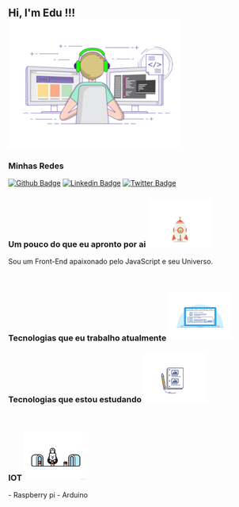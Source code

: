 <h2 style="text-aling:center;">Hi, I'm Edu !!!
  <br/>
<img src="https://raw.githubusercontent.com/eduardonk9999/eduardonk9999/master/assets/coding-freak.gif" style="max-width:100%;vertical-align: middle;" width="350" height=""> 
</h2>
  
  
<h3>Minhas Redes</h3>

[![Github Badge](https://img.shields.io/badge/-Github-000?style=flat-square&logo=Github&logoColor=white&link=https://github.com/eduardonk9999)](https://github.com/eduardonk9999)
[![Linkedin Badge](https://img.shields.io/badge/-LinkedIn-blue?style=flat-square&logo=Linkedin&logoColor=white&link=https://www.linkedin.com/in/eduardo-silva-537963160/)](https://www.linkedin.com/in/eduardo-silva-537963160/)
[![Twitter Badge](https://img.shields.io/badge/-Twitter-1ca0f1?style=flat-square&labelColor=1ca0f1&logo=twitter&logoColor=white&link=https://twitter.com/eduardo07js)](https://twitter.com/eduardo07js)


<h3>Um pouco do que eu apronto por ai <img src="https://raw.githubusercontent.com/eduardonk9999/eduardonk9999/master/assets/rocket.gif" style="max-width:100%;" width="130"> </h3>

<p>Sou um Front-End apaixonado pelo JavaScript e seu Universo.<p>

<br/>
<h3> Tecnologias que eu trabalho atualmente <img src="https://raw.githubusercontent.com/eduardonk9999/eduardonk9999/master/assets/catwork.gif" style="max-width:100%;" width="130"> </h3>


<h3>Tecnologias que estou estudando <img src="https://raw.githubusercontent.com/eduardonk9999/eduardonk9999/master/assets/estudando.gif" style="max-width:100%;" width="130"> 
</h3>  


<br/>
<h3>IOT  <img src="https://raw.githubusercontent.com/eduardonk9999/eduardonk9999/master/assets/robo.gif" style="max-width:100%;" width="130"> </h3>
- Raspberry pi
- Arduino

